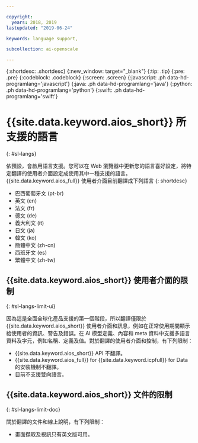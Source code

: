 ```yaml
---

copyright:
  years: 2018, 2019
lastupdated: "2019-06-24"

keywords: language support, 

subcollection: ai-openscale

---
```


{:shortdesc: .shortdesc}
{:new_window: target="_blank"}
{:tip: .tip}
{:pre: .pre}
{:codeblock: .codeblock}
{:screen: .screen}
{:javascript: .ph data-hd-programlang='javascript'}
{:java: .ph data-hd-programlang='java'}
{:python: .ph data-hd-programlang='python'}
{:swift: .ph data-hd-programlang='swift'}

# {{site.data.keyword.aios_short}} 所支援的語言
{: #sl-langs}

依預設，會啟用語言支援。您可以在 Web 瀏覽器中更新您的語言喜好設定，將特定翻譯的使用者介面設定成使用其中一種支援的語言。{{site.data.keyword.aios_full}} 使用者介面目前翻譯成下列語言
{: shortdesc}

- 巴西葡萄牙文 (pt-br)
- 英文 (en)
- 法文 (fr)
- 德文 (de)
- 義大利文 (it)
- 日文 (ja)
- 韓文 (ko)
- 簡體中文 (zh-cn)
- 西班牙文 (es)
- 繁體中文 (zh-tw)

## {{site.data.keyword.aios_short}} 使用者介面的限制
{: #sl-langs-limit-ui}

因為這是全面全球化產品支援的第一個階段，所以翻譯僅限於 {{site.data.keyword.aios_short}} 使用者介面和訊息，例如在正常使用期間顯示給使用者的資訊、警告及錯誤。在 AI 模型定義、內容和 meta 資料中支援多語言資料及字元，例如名稱、定義及值。對於翻譯的使用者介面和控制，有下列限制：

- {{site.data.keyword.aios_short}} API 不翻譯。
- {{site.data.keyword.aios_full}} for {{site.data.keyword.icpfull}} for Data 的安裝機制不翻譯。
- 目前不支援雙向語言。

## {{site.data.keyword.aios_short}} 文件的限制
{: #sl-langs-limit-doc}

關於翻譯的文件和線上說明，有下列限制：

- 畫面擷取及視訊只有英文版可用。


